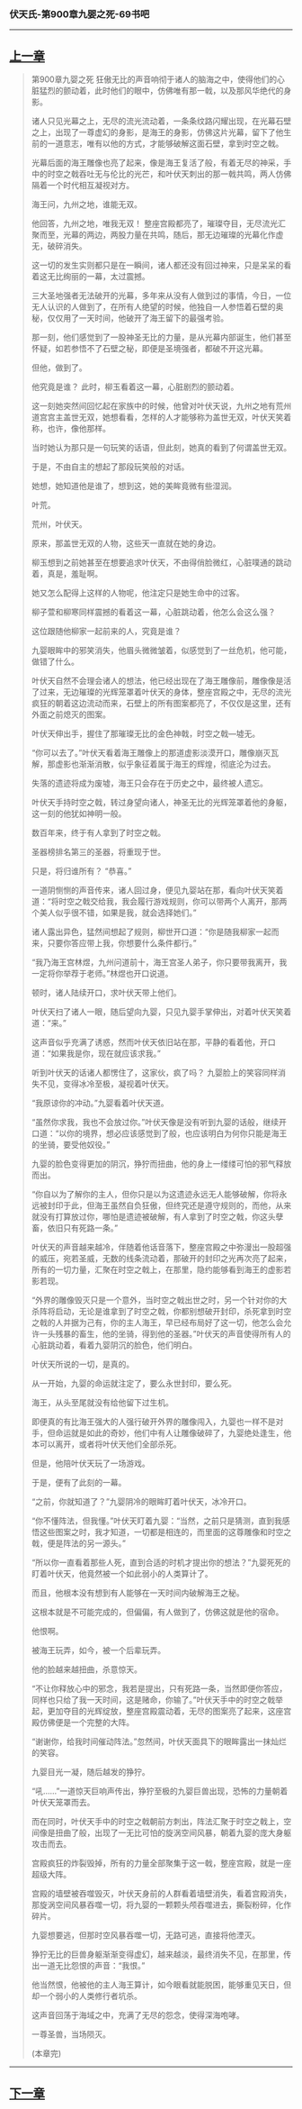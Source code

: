### 伏天氏-第900章九婴之死-69书吧

--------
[上一章](./94c755f7ea5357d154cc8624410ace1b.md)
--------


>
>
>
>第900章九婴之死
>狂傲无比的声音响彻于诸人的脑海之中，使得他们的心脏猛烈的颤动着，此时他们的眼中，仿佛唯有那一戟，以及那风华绝代的身影。
>
>诸人只见光幕之上，无尽的流光流动着，一条条纹路闪耀出现，在光幕石壁之上，出现了一尊虚幻的身影，是海王的身影，仿佛这片光幕，留下了他生前的一道意志，唯有以他的方式，才能够破解这面石壁，拿到时空之戟。
>
>光幕后面的海王雕像也亮了起来，像是海王复活了般，有着无尽的神采，手中的时空之戟吞吐无与伦比的光芒，和叶伏天刺出的那一戟共鸣，两人仿佛隔着一个时代相互凝视对方。
>
>海王问，九州之地，谁能无双。
>
>他回答，九州之地，唯我无双！
>整座宫殿都亮了，璀璨夺目，无尽流光汇聚而至，光幕的两边，两股力量在共鸣，随后，那无边璀璨的光幕化作虚无，破碎消失。
>
>这一切的发生实则都只是在一瞬间，诸人都还没有回过神来，只是呆呆的看着这无比绚丽的一幕，太过震撼。
>
>三大圣地强者无法破开的光幕，多年来从没有人做到过的事情，今日，一位无人认识的人做到了，在所有人绝望的时候，他独自一人参悟着石壁的奥秘，仅仅用了一天时间，他破开了海王留下的最强考验。
>
>那一刻，他们感觉到了一股神圣无比的力量，是从光幕内部诞生，他们甚至怀疑，如若参悟不了石壁之秘，即便是圣境强者，都破不开这光幕。
>
>但他，做到了。
>
>他究竟是谁？
>此时，柳玉看着这一幕，心脏剧烈的颤动着。
>
>这一刻她突然间回忆起在家族中的时候，他曾对叶伏天说，九州之地有荒州道宫宫主盖世无双，她想看看，怎样的人才能够称为盖世无双，叶伏天笑着称，也许，像他那样。
>
>当时她认为那只是一句玩笑的话语，但此刻，她真的看到了何谓盖世无双。
>
>于是，不由自主的想起了那段玩笑般的对话。
>
>她想，她知道他是谁了，想到这，她的美眸竟微有些湿润。
>
>叶荒。
>
>荒州，叶伏天。
>
>原来，那盖世无双的人物，这些天一直就在她的身边。
>
>柳玉想到之前她甚至在想要追求叶伏天，不由得俏脸微红，心脏噗通的跳动着，真是，羞耻啊。
>
>她又怎么配得上这样的人物呢，他注定只是她生命中的过客。
>
>柳子萱和柳寒同样震撼的看着这一幕，心脏跳动着，他怎么会这么强？
>
>这位跟随他柳家一起前来的人，究竟是谁？
>
>九婴眼眸中的邪笑消失，他眉头微微皱着，似感觉到了一丝危机，他可能，做错了什么。
>
>叶伏天自然不会理会诸人的想法，他已经出现在了海王雕像前，雕像像是活了过来，无边璀璨的光辉笼罩着叶伏天的身体，整座宫殿之中，无尽的流光疯狂的朝着这边流动而来，石壁上的所有图案都亮了，不仅仅是这里，还有外面之前熄灭的图案。
>
>叶伏天伸出手，握住了那璀璨无比的金色神戟，时空之戟—墟无。
>
>“你可以去了。”叶伏天看着海王雕像上的那道虚影淡漠开口，雕像崩灭瓦解，那虚影也渐渐消散，似乎象征着属于海王的辉煌，彻底沦为过去。
>
>失落的遗迹将成为废墟，海王只会存在于历史之中，最终被人遗忘。
>
>叶伏天手持时空之戟，转过身望向诸人，神圣无比的光辉笼罩着他的身躯，这一刻的他犹如神明一般。
>
>数百年来，终于有人拿到了时空之戟。
>
>圣器榜排名第三的圣器，将重现于世。
>
>只是，将归谁所有？
>“恭喜。”
>
>一道阴恻恻的声音传来，诸人回过身，便见九婴站在那，看向叶伏天笑着道：“将时空之戟交给我，我会履行游戏规则，你可以带两个人离开，那两个美人似乎很不错，如果是我，就会选择她们。”
>
>诸人露出异色，猛然间想起了规则，柳世开口道：“你是随我柳家一起而来，只要你答应带上我，你想要什么条件都行。”
>
>“我乃海王宫林煜，九州问道前十，海王宫圣人弟子，你只要带我离开，我一定将你举荐于老师。”林煜也开口说道。
>
>顿时，诸人陆续开口，求叶伏天带上他们。
>
>叶伏天扫了诸人一眼，随后望向九婴，只见九婴手掌伸出，对着叶伏天笑着道：“来。”
>
>这声音似乎充满了诱惑，然而叶伏天依旧站在那，平静的看着他，开口道：“如果我是你，现在就应该求我。”
>
>听到叶伏天的话诸人都愣住了，这家伙，疯了吗？
>九婴脸上的笑容同样消失不见，变得冰冷至极，凝视着叶伏天。
>
>“我原谅你的冲动。”九婴看着叶伏天道。
>
>“虽然你求我，我也不会放过你。”叶伏天像是没有听到九婴的话般，继续开口道：“以你的境界，想必应该感觉到了般，也应该明白为何你只能是海王的坐骑，要受他奴役。”
>
>九婴的脸色变得更加的阴沉，狰狞而扭曲，他的身上一缕缕可怕的邪气释放而出。
>
>“你自以为了解你的主人，但你只是以为这遗迹永远无人能够破解，你将永远被封印于此，但海王虽然自负狂傲，但终究还是遵守规则的，而他，从来就没有打算放过你，哪怕是遗迹被破解，有人拿到了时空之戟，你这头孽畜，依旧只有死路一条。”
>
>叶伏天的声音越来越冷，伴随着他话音落下，整座宫殿之中弥漫出一股超强的威压，宛若圣威，无数的线条流动着，那破开的封印之光再次亮了起来，所有的一切力量，汇聚在时空之戟上，在那里，隐约能够看到海王的虚影若影若现。
>
>“外界的雕像毁灭只是一个意外，当时空之戟出世之时，另一个针对你的大杀阵将启动，无论是谁拿到了时空之戟，你都别想破开封印，杀死拿到时空之戟的人并据为己有，你的主人海王，早已经布局好了这一切，他怎么会允许一头残暴的畜生，他的坐骑，得到他的圣器。”叶伏天的声音使得所有人的心脏跳动着，看着九婴阴沉的脸色，他们明白。
>
>叶伏天所说的一切，是真的。
>
>从一开始，九婴的命运就注定了，要么永世封印，要么死。
>
>海王，从头至尾就没有给他留下过生机。
>
>即便真的有比海王强大的人强行破开外界的雕像闯入，九婴也一样不是对手，但命运就是如此的奇妙，他们中有人让雕像破碎了，九婴绝处逢生，他本可以离开，或者将叶伏天他们全部杀死。
>
>但是，他陪叶伏天玩了一场游戏。
>
>于是，便有了此刻的一幕。
>
>“之前，你就知道了？”九婴阴冷的眼眸盯着叶伏天，冰冷开口。
>
>“你不懂阵法，但我懂。”叶伏天盯着九婴：“当然，之前只是猜测，直到我感悟这些图案之时，我才知道，一切都是相连的，而里面的这尊雕像和时空之戟，便是阵法的另一源头。”
>
>“所以你一直看着那些人死，直到合适的时机才提出你的想法？”九婴死死的盯着叶伏天，他竟然被一个如此弱小的人类算计了。
>
>而且，他根本没有想到有人能够在一天时间内破解海王之秘。
>
>这根本就是不可能完成的，但偏偏，有人做到了，仿佛这就是他的宿命。
>
>他恨啊。
>
>被海王玩弄，如今，被一个后辈玩弄。
>
>他的脸越来越扭曲，杀意惊天。
>
>“不让你释放心中的邪念，我若是提出，只有死路一条，当然即便你答应，同样也只给了我一天时间，这是赌命，你输了。”叶伏天手中的时空之戟举起，更加夺目的光辉绽放，整座宫殿震动着，无尽的图案亮了起来，这座宫殿仿佛便是一个完整的大阵。
>
>“谢谢你，给我时间催动阵法。”忽然间，叶伏天面具下的眼眸露出一抹灿烂的笑容。
>
>九婴目光一凝，随后越发的狰狞。
>
>“吼……”一道惊天巨响声传出，狰狞至极的九婴巨兽出现，恐怖的力量朝着叶伏天笼罩而去。
>
>而在同时，叶伏天手中的时空之戟朝前方刺出，阵法汇聚于时空之戟上，空间像是扭曲了般，出现了一无比可怕的旋涡空间风暴，朝着九婴的庞大身躯攻击而去。
>
>宫殿疯狂的炸裂毁掉，所有的力量全部聚集于这一戟，整座宫殿，就是一座超级大阵。
>
>宫殿的墙壁被吞噬毁灭，叶伏天身前的人群看着墙壁消失，看着宫殿消失，那旋涡空间风暴吞噬一切，将九婴的一颗颗头颅吞噬进去，撕裂粉碎，化作碎片。
>
>九婴想要逃，但那时空风暴吞噬一切，无路可逃，直接将他湮灭。
>
>狰狞无比的巨兽身躯渐渐变得虚幻，越来越淡，最终消失不见，在那里，传出一道无比怨恨的声音：“我恨。”
>
>他当然恨，他被他的主人海王算计，如今眼看就能脱困，能够重见天日，但却一个弱小的人类修行者坑杀。
>
>这声音回荡于海域之中，充满了无尽的怨念，使得深海咆哮。
>
>一尊圣兽，当场陨灭。
>
>(本章完)
>
>

--------
[下一章](./1df9bc7e130ae0c437a19f820dbc55cd.md)
--------
